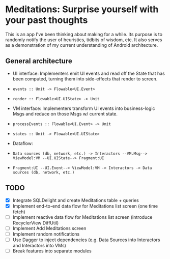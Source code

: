 # Meditations: Surprise yourself with your past thoughts

This is an app I've been thinking about making for a while. Its purpose is to randomly notify the user of heuristics, tidbits of wisdom, etc.
It also serves as a demonstration of my current understanding of Android architecture.

## General architecture

* UI interface: Implementers emit UI events and read off the State that has been computed, turning them into side-effects that render to screen.
*     events :: Unit -> Flowable<UI.Event>
*     render :: Flowable<UI.UIState> -> Unit
* VM interface: Implementers transform UI events into business-logic Msgs and reduce on those Msgs w/ current state.
*     processEvents :: Flowable<UI.Event> -> Unit
*     states :: Unit -> Flowable<UI.UIState>
* Dataflow:
*     Data sources (db, network, etc.) -> Interactors --VM.Msg--> ViewModel:VM --UI.UIState--> Fragment:UI
*     Fragment:UI --UI.Event--> ViewModel:VM -> Interactors -> Data sources (db, network, etc.)

## TODO

* [x] Integrate SQLDelight and create Meditations table + queries
* [x] Implement end-to-end data flow for Meditations list screen (one time fetch)
* [ ] Implement reactive data flow for Meditations list screen (introduce RecyclerView DiffUtil)
* [ ] Implement Add Meditations screen
* [ ] Implement random notifications
* [ ] Use Dagger to inject dependencies (e.g. Data Sources into Interactors and Interactors into VMs)
* [ ] Break features into separate modules
